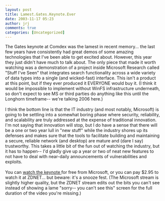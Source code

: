 ```yaml
---
layout: post
title: Lamest.Gates.Keynote.Ever
date: 2003-11-17 05:23
author: jrj
comments: true
categories: [Uncategorized]
---
```

The Gates keynote at Comdex was the lamest in recent memory... the last few years have consistently had great demos of some amazing technologies that I've been able to get excited about. However, this year they just didn't have much to talk about. The only piece that made it worth watching was a demonstration of a project inside Microsoft Research called "Stuff I've Seen" that integrates search functionality across a wide variety of data types into a single (and wicked-fast) interface. This isn't a product at this point, but if they ever produced it EVERYONE would buy it. (I think it would be impossible to implement without WinFS infrastructure underneath, so don't expect to see MS or third parties do anything like this until the Longhorn timeframe-- we're talking 2006 here.)
<br />
<br />I think the bottom line is that the IT industry (and most notably, Microsoft) is going to be settling into a somewhat boring phase where security, reliability, and scalability are truly addressed at the expense of traditional innovation. I'm not saying that innovation will stop, but I do have a sense that there will be a one or two year lull in "new stuff" while the industry shores up its defenses and makes sure that the tools to facilitate building and maintaining a secure, reliable network (and desktop) are mature and (dare I say) trustworthy. This takes a little bit of the fun out of watching the industry, but it has to happen-- I'd gladly give up a year or two of neat new features to not have to deal with near-daily announcements of vulnerabilities and exploits.
<br />
<br />You can <a href="http://www.comdex.com/lasvegas2003/keynote_speak/">watch the keynote </a>for free from Microsoft, or you can pay $2.95 to watch it at ZDNET... but beware: it's a snooze fest.  (The Microsoft stream is slightly higher quality, but the ZDNET stream edits out the bits you can't see instead of showing a lame "sorry-- you can't see this" screen for the full duration of the video you're missing.)
